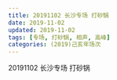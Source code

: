 ```yaml
---
title: 20191102 长沙专场 打砂锅 
date: 2019-11-02
updated: 2019-11-02
tags: [专场, 打砂锅, 相声, 高峰]
categories: (2019)己亥年场次
---
```

20191102 长沙专场 打砂锅